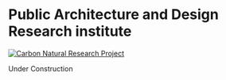 # Public Architecture and Design Research institute

[![Carbon Natural Research Project](https://raw.githubusercontent.com/steenblikrs/2021-Spring-Studio/gh-pages/assets/_.jpg "Carbon Natural Research Project")]()


Under Construction
